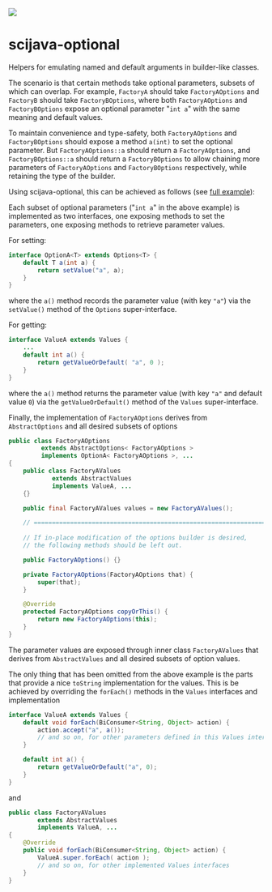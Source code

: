 [![](https://github.com/scijava/scijava-optional/actions/workflows/build-main.yml/badge.svg)](https://github.com/scijava/scijava-optional/actions/workflows/build-main.yml)

# scijava-optional

Helpers for emulating named and default arguments in builder-like classes.

The scenario is that certain methods take optional parameters, subsets of which can overlap.
For example, `FactoryA` should take `FactoryAOptions` and
`FactoryB` should take `FactoryBOptions`, where both `FactoryAOptions` and `FactoryBOptions`
expose an optional parameter "`int a`" with the same meaning and default values.

To maintain convenience and type-safety, both `FactoryAOptions` and `FactoryBOptions` should expose
a method `a(int)` to set the optional parameter. But `FactoryAOptions::a` should return a `FactoryAOptions`,
and `FactoryBOptions::a` should return a `FactoryBOptions` to allow chaining more parameters of
`FactoryAOptions` and `FactoryBOptions` respectively, while retaining the type of the builder.

Using scijava-optional, this can be achieved as follows (see [full example](src/test/java/org/scijava/optional/examples/Playground.java)):

Each subset of optional parameters ("`int a`" in the above example) is implemented as two interfaces,
one exposing methods to set the parameters, one exposing methods to retrieve parameter values.

For setting:
```java
interface OptionA<T> extends Options<T> {
    default T a(int a) {
        return setValue("a", a);
    }
}
```
where the `a()` method records the parameter value (with key `"a"`) via the
`setValue()` method of the `Options` super-interface.

For getting:
```java
interface ValueA extends Values {
    ...
    default int a() {
        return getValueOrDefault( "a", 0 );
    }
}
```
where the `a()` method returns the parameter value (with key `"a"` and default value `0`)
via the `getValueOrDefault()` method of the `Values` super-interface.

Finally, the implementation of `FactoryAOptions` derives from `AbstractOptions` and all desired
subsets of options
```java
public class FactoryAOptions
         extends AbstractOptions< FactoryAOptions >
         implements OptionA< FactoryAOptions >, ...
{
    public class FactoryAValues
            extends AbstractValues
            implements ValueA, ...
    {}

    public final FactoryAValues values = new FactoryAValues();

    // =======================================================================
 
    // If in-place modification of the options builder is desired,
    // the following methods should be left out. 

    public FactoryAOptions() {}

    private FactoryAOptions(FactoryAOptions that) {
        super(that);
    }

    @Override
    protected FactoryAOptions copyOrThis() {
        return new FactoryAOptions(this);
    }
}
```
The parameter values are exposed through inner class `FactoryAValues` that derives from `AbstractValues`
and all desired subsets of option values.

The only thing that has been omitted from the above example is the parts that provide a nice `toString` implementation
for the values. This is be achieved by overriding the `forEach()` methods in the `Values` interfaces and
implementation
```java
interface ValueA extends Values {
    default void forEach(BiConsumer<String, Object> action) {
        action.accept("a", a());
        // and so on, for other parameters defined in this Values interface
    }

    default int a() {
        return getValueOrDefault("a", 0);
    }
}
```
and
```java
public class FactoryAValues
        extends AbstractValues
        implements ValueA, ...
{
    @Override
    public void forEach(BiConsumer<String, Object> action) {
        ValueA.super.forEach( action );
        // and so on, for other implemented Values interfaces
    }
}
```
